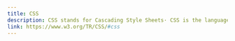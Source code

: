 ```yaml
---
title: CSS
description: CSS stands for Cascading Style Sheets· CSS is the language we use to style a Web page.
link: https://www.w3.org/TR/CSS/#css
---
```

